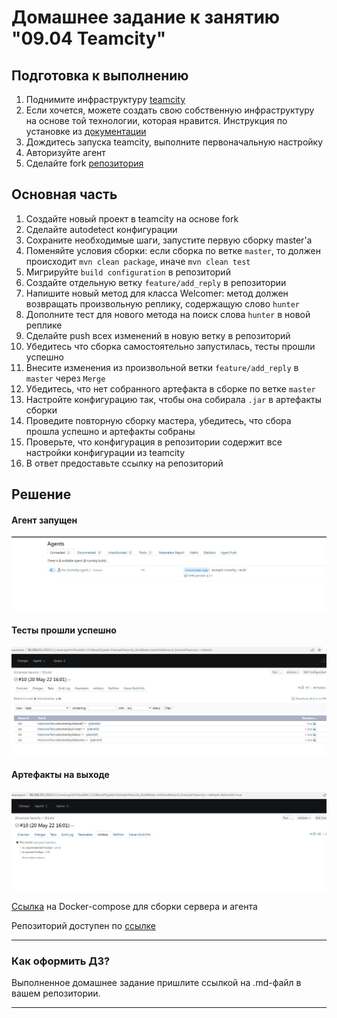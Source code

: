 # Домашнее задание к занятию "09.04 Teamcity"

## Подготовка к выполнению

1. Поднимите инфраструктуру [teamcity](./teamcity/docker-compose.yml)
2. Если хочется, можете создать свою собственную инфраструктуру на основе той технологии, которая нравится. Инструкция по установке из [документации](https://www.jetbrains.com/help/teamcity/installing-and-configuring-the-teamcity-server.html)
3. Дождитесь запуска teamcity, выполните первоначальную настройку
4. Авторизуйте агент
5. Сделайте fork [репозитория](https://github.com/aragastmatb/example-teamcity)

## Основная часть

1. Создайте новый проект в teamcity на основе fork
2. Сделайте autodetect конфигурации
3. Сохраните необходимые шаги, запустите первую сборку master'a
4. Поменяйте условия сборки: если сборка по ветке `master`, то должен происходит `mvn clean package`, иначе `mvn clean test`
5. Мигрируйте `build configuration` в репозиторий
6. Создайте отдельную ветку `feature/add_reply` в репозитории
7. Напишите новый метод для класса Welcomer: метод должен возвращать произвольную реплику, содержащую слово `hunter`
8. Дополните тест для нового метода на поиск слова `hunter` в новой реплике
9. Сделайте push всех изменений в новую ветку в репозиторий
10. Убедитесь что сборка самостоятельно запустилась, тесты прошли успешно
11. Внесите изменения из произвольной ветки `feature/add_reply` в `master` через `Merge`
12. Убедитесь, что нет собранного артефакта в сборке по ветке `master`
13. Настройте конфигурацию так, чтобы она собирала `.jar` в артефакты сборки
14. Проведите повторную сборку мастера, убедитесь, что сбора прошла успешно и артефакты собраны
15. Проверьте, что конфигурация в репозитории содержит все настройки конфигурации из teamcity
16. В ответ предоставьте ссылку на репозиторий

## Решение

#### Агент запущен

![agent](img/agent.jpg)

#### Тесты прошли успешно

![tests](img/tests.jpg)

#### Артефакты на выходе

![artifacts](img/artifacts.jpg)

[Ссылка](https://github.com/shagovid/devops-netology/blob/main/HomeWork/virt-homeworks/09-ci-04-teamcity/src/docker-compose.yml) на Docker-compose для сборки сервера и агента 

Репозиторий доступен по [ссылке](https://github.com/shagovid/example-teamcity)


---

### Как оформить ДЗ?

Выполненное домашнее задание пришлите ссылкой на .md-файл в вашем репозитории.

---
